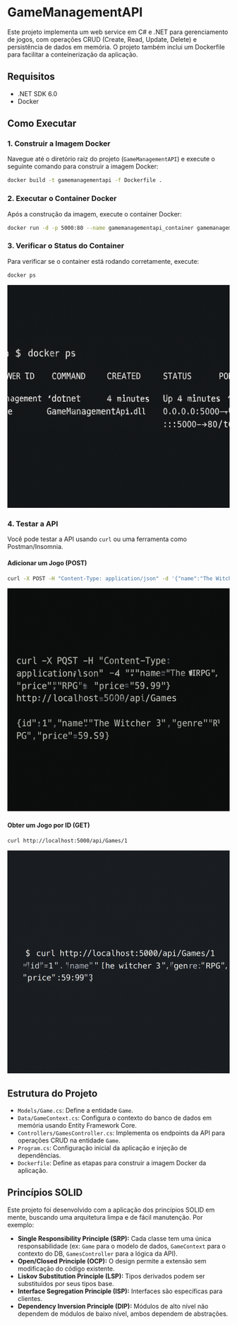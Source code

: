 # GameManagementAPI

Este projeto implementa um web service em C# e .NET para gerenciamento de jogos, com operações CRUD (Create, Read, Update, Delete) e persistência de dados em memória. O projeto também inclui um Dockerfile para facilitar a conteinerização da aplicação.

## Requisitos

- .NET SDK 6.0
- Docker

## Como Executar

### 1. Construir a Imagem Docker

Navegue até o diretório raiz do projeto (`GameManagementAPI`) e execute o seguinte comando para construir a imagem Docker:

```bash
docker build -t gamemanagementapi -f Dockerfile .
```

### 2. Executar o Container Docker

Após a construção da imagem, execute o container Docker:

```bash
docker run -d -p 5000:80 --name gamemanagementapi_container gamemanagementapi
```

### 3. Verificar o Status do Container

Para verificar se o container está rodando corretamente, execute:

```bash
docker ps
```

![Docker PS Output](docker_ps_output.png)

### 4. Testar a API

Você pode testar a API usando `curl` ou uma ferramenta como Postman/Insomnia.

#### Adicionar um Jogo (POST)

```bash
curl -X POST -H "Content-Type: application/json" -d '{"name":"The Witcher 3", "genre":"RPG", "price":59.99}' http://localhost:5000/api/Games
```

![Curl POST Output](curl_post_output.png)

#### Obter um Jogo por ID (GET)

```bash
curl http://localhost:5000/api/Games/1
```

![Curl GET Output](curl_get_output.png)

## Estrutura do Projeto

- `Models/Game.cs`: Define a entidade `Game`.
- `Data/GameContext.cs`: Configura o contexto do banco de dados em memória usando Entity Framework Core.
- `Controllers/GamesController.cs`: Implementa os endpoints da API para operações CRUD na entidade `Game`.
- `Program.cs`: Configuração inicial da aplicação e injeção de dependências.
- `Dockerfile`: Define as etapas para construir a imagem Docker da aplicação.

## Princípios SOLID

Este projeto foi desenvolvido com a aplicação dos princípios SOLID em mente, buscando uma arquitetura limpa e de fácil manutenção. Por exemplo:

- **Single Responsibility Principle (SRP):** Cada classe tem uma única responsabilidade (ex: `Game` para o modelo de dados, `GameContext` para o contexto do DB, `GamesController` para a lógica da API).
- **Open/Closed Principle (OCP):** O design permite a extensão sem modificação do código existente.
- **Liskov Substitution Principle (LSP):** Tipos derivados podem ser substituídos por seus tipos base.
- **Interface Segregation Principle (ISP):** Interfaces são específicas para clientes.
- **Dependency Inversion Principle (DIP):** Módulos de alto nível não dependem de módulos de baixo nível, ambos dependem de abstrações.


